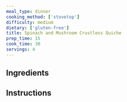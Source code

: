 ```yaml
---
meal_type: dinner
cooking_method: ['stovetop']
difficulty: medium
dietary: ['gluten-free']
title: Spinach and Mushroom Crustless Quiche
prep_time: 15
cook_time: 30
servings: 4
---
```


## Ingredients

## Instructions

